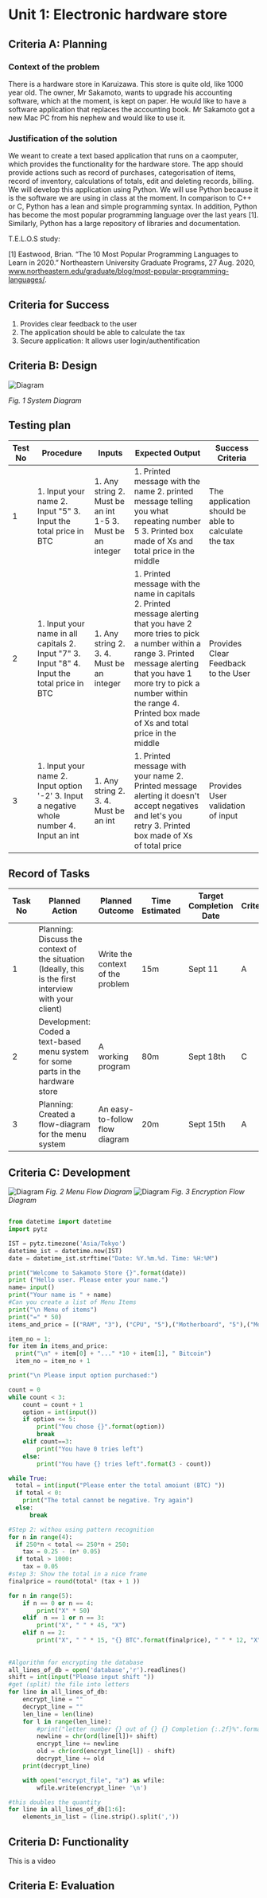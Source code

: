 # Unit 1: Electronic hardware store 

## Criteria A: Planning 

### Context of the problem 
There is a hardware store in Karuizawa. This store is quite old, like 1000 year old. The owner, Mr Sakamoto, wants to upgrade his accounting software, which at the moment, is kept on paper. He would like to have a software application that replaces the accounting book. Mr Sakamoto got a new Mac PC from his nephew and would  like to use it.


### Justification of the solution 
We weant to create a text based application that runs on a caomputer, which provides the functionality for the hardware store. The app should provide actions such as record of purchases, categorisation of items, record of inventory, calculations of totals, edit and deleting records, billing. We will develop this application using Python. We will use Python because it is the software we are using in class at the moment. In comparison to C++ or C, Python has a lean and simple programming syntax. In addition, Python has become the most popular programming language over the last years [1]. Similarly, Python has a large repository of libraries and documentation. 

T.E.L.O.S study: 

[1] Eastwood, Brian. “The 10 Most Popular Programming Languages to Learn in 2020.” Northeastern University Graduate Programs, 27 Aug. 2020, www.northeastern.edu/graduate/blog/most-popular-programming-languages/. 

## Criteria for Success
1. Provides clear feedback to the user 
1. The application should be able to calculate the tax 
1. Secure application: It allows user login/authentification 

## Criteria B: Design

![Diagram](https://github.com/isabelandreatta1/Unit-1/blob/master/SakamotoDiagram.png) 

*Fig. 1 System Diagram* 

## Testing plan 
| Test No | Procedure                                                                                     | Inputs                                                     | Expected Output                                                                                                                                                                                                                                                                         | Success Criteria                                    |
|---------|-----------------------------------------------------------------------------------------------|------------------------------------------------------------|-----------------------------------------------------------------------------------------------------------------------------------------------------------------------------------------------------------------------------------------------------------------------------------------|-----------------------------------------------------|
| 1       | 1. Input your name  2. Input "5" 3. Input the total price in BTC                              | 1. Any string  2. Must be an int 1-5 3. Must be an integer | 1. Printed message with the name 2. printed message telling you what repeating number 5 3. Printed box made of Xs and total price in the middle                                                                                                                                         | The application should be able to calculate the tax |
| 2       | 1. Input your name in all capitals 2. Input "7" 3. Input "8" 4. Input the total price in BTC  | 1. Any string 2.  3.  4. Must be an integer                | 1. Printed message with the name in capitals 2. Printed message alerting that you have 2 more tries to pick  a number within a range  3. Printed message alerting that you have 1 more try to pick  a number within the range  4. Printed box made of Xs and total price in the middle  | Provides Clear Feedback to the User                 |
| 3       | 1. Input your name  2. Input option '-2' 3. Input a negative whole number 4. Input an int     | 1. Any string  2.  3.  4. Must be an int                   | 1. Printed message with your name 2. Printed message alerting it doesn't accept negatives and let's you retry 3. Printed box made of Xs of total price                                                                                                                                  | Provides User validation of input                   |

## Record of Tasks 

| Task No | Planned Action                                                                                         | Planned Outcome                  | Time Estimated | Target Completion Date | Criterion |
|---------|--------------------------------------------------------------------------------------------------------|----------------------------------|----------------|------------------------|-----------|
| 1       | Planning: Discuss the context of the situation (Ideally, this is the first interview with your client) | Write the context of the problem | 15m            | Sept 11                | A         |
| 2       | Development: Coded a text-based menu system for some parts in the hardware store                       | A working program                | 80m            | Sept 18th              | C         |
| 3       | Planning: Created a flow-diagram for the menu system                                                   | An easy-to-follow flow diagram   | 20m            | Sept 15th                 | A         |


## Criteria C: Development 

![Diagram](https://github.com/isabelandreatta1/Unit-1/blob/master/Menu%20Flow%20Diagram.png)
*Fig. 2 Menu Flow Diagram* 
![Diagram](https://github.com/isabelandreatta1/Unit-1/blob/master/Encryption%20Flow%20Diagram.png)
*Fig. 3 Encryption Flow Diagram*

```.py 

from datetime import datetime
import pytz 

IST = pytz.timezone('Asia/Tokyo')
datetime_ist = datetime.now(IST)
date = datetime_ist.strftime("Date: %Y.%m.%d. Time: %H:%M")

print("Welcome to Sakamoto Store {}".format(date))
print ("Hello user. Please enter your name.")
name= input()
print("Your name is " + name)
#Can you create a list of Menu Items 
print("\n Menu of items") 
print("=" * 50)
items_and_price = [("RAM", "3"), ("CPU", "5"),("Motherboard", "5"),("Motherboard","5"),("GPU", "8")]

item_no = 1;  
for item in items_and_price: 
  print("\n" + item[0] + "..." *10 + item[1], " Bitcoin")
  item_no = item_no + 1

print("\n Please input option purchased:")

count = 0 
while count < 3:
    count = count + 1
    option = int(input())
    if option <= 5:
        print("You chose {}".format(option))
        break
    elif count==3:
        print("You have 0 tries left")
    else:
        print("You have {} tries left".format(3 - count))

while True:
  total = int(input("Please enter the total amoiunt (BTC) "))
  if total < 0:
    print("The total cannot be negative. Try again")
  else:
      break

#Step 2: withou using pattern recognition
for n in range(4):
  if 250*n < total <= 250*n + 250:
    tax = 0.25 - (n* 0.05)
  if total > 1000:
    tax = 0.05
#step 3: Show the total in a nice frame
finalprice = round(total* (tax + 1 ))

for n in range(5):
    if n == 0 or n == 4:
        print("X" * 50)
    elif  n == 1 or n == 3:
        print("X", " " * 45, "X")
    elif n == 2:
        print("X", " " * 15, "{} BTC".format(finalprice), " " * 12, "X")
        
        
#Algorithm for encrypting the database
all_lines_of_db = open('database','r').readlines()
shift = int(input("Please input shift "))
#get (split) the file into letters
for line in all_lines_of_db:
    encrypt_line = ""
    decrypt_line = ""
    len_line = len(line)
    for l in range(len_line):
        #print("letter number {} out of {} {} Completion {:.2f}%".format(l+1,len_line, "."*10,((l+1)/len_line)*100))
        newline = chr(ord(line[l])+ shift)
        encrypt_line += newline
        old = chr(ord(encrypt_line[l]) - shift)
        decrypt_line += old
    print(decrypt_line)

    with open("encrypt_file", "a") as wfile:
        wfile.write(encrypt_line+ '\n')

#this doubles the quantity
for line in all_lines_of_db[1:6]:
    elements_in_list = (line.strip().split(','))

```

## Criteria D: Functionality 
This is a video 

## Criteria E: Evaluation 

